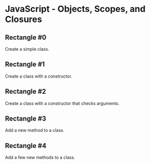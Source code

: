 # JavaScript - Objects, Scopes, and Closures

## Rectangle #0
Create a simple class.

## Rectangle #1
Create a class with a constructor.

## Rectangle #2
Create a class with a constructor that checks arguments.

## Rectangle #3
Add a new method to a class.

## Rectangle #4
Add a few new methods to a class.
